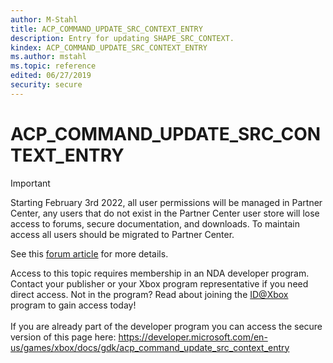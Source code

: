 ```yaml
---
author: M-Stahl
title: ACP_COMMAND_UPDATE_SRC_CONTEXT_ENTRY
description: Entry for updating SHAPE_SRC_CONTEXT.
kindex: ACP_COMMAND_UPDATE_SRC_CONTEXT_ENTRY
ms.author: mstahl
ms.topic: reference
edited: 06/27/2019
security: secure
---
```


# ACP_COMMAND_UPDATE_SRC_CONTEXT_ENTRY
> [!IMPORTANT]
> Starting February 3rd 2022, all user permissions will be managed in Partner Center, any users that do not exist in the Partner Center user store will lose access to forums, secure documentation, and downloads. To maintain access all users should be migrated to Partner Center. <p></p>See this <a href="https://forums.xboxlive.com/articles/132187/breaking-change-user-access-for-forums-secure-docu.html">forum article</a> for more details.  

 Access to this topic requires membership in an NDA developer program. Contact your publisher or your Xbox program representative if you need direct access. Not in the program? Read about joining the <a href="https://www.xbox.com/Developers/id">ID@Xbox</a> program to gain access today!  <br/><br/>If you are already part of the developer program you can access the secure version of this page here: <a target="_blank" href="https://developer.microsoft.com/en-us/games/xbox/docs/gdk/acp_command_update_src_context_entry">https://developer.microsoft.com/en-us/games/xbox/docs/gdk/acp_command_update_src_context_entry</a>